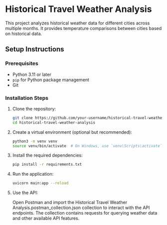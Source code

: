 # Historical Travel Weather Analysis

This project analyzes historical weather data for different cities across multiple months. It provides temperature comparisons between cities based on historical data.

## Setup Instructions

### Prerequisites

- Python 3.11 or later
- `pip` for Python package management
- Git

### Installation Steps

1. Clone the repository:
    ```bash
    git clone https://github.com/your-username/historical-travel-weather-analysis.git
    cd historical-travel-weather-analysis
    ```

2. Create a virtual environment (optional but recommended):
    ```bash
    python3 -m venv venv
    source venv/bin/activate  # On Windows, use `venv\Scripts\activate`
    ```

3. Install the required dependencies:
    ```bash
    pip install -r requirements.txt
    ```

4. Run the application:
    ```bash
    uvicorn main:app --reload
    ```

5. Use the API:

    Open Postman and import the Historical Travel Weather Analysis.postman_collection.json collection to interact with the API endpoints.
    The collection contains requests for querying weather data and other available API features.



